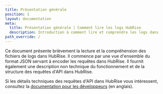 ```yaml
---
title: Présentation générale
position: 1
layout: documentation
meta:
  title: Présentation générale | Comment lire les logs HubRise
  description: Introduction à comment lire et comprendre les logs dans HubRise.
path_override: /
---
```


Ce document présente brièvement la lecture et la compréhension des fichiers de logs dans HubRise. Il commence par une vue d'ensemble du format JSON servant à encoder les requêtes dans HubRise. Il fournit également une description non technique du fonctionnement et de la structure des requêtes d'API dans HubRise.

Si les détails techniques des requêtes d'API dans HubRise vous intéressent, consultez la [documentation pour les développeurs](/developers/api/general-concepts/) (en anglais).
